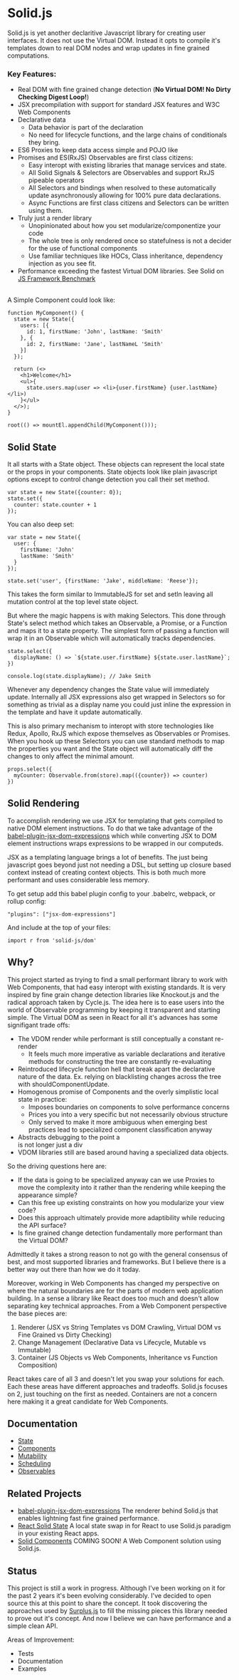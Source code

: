 # Solid.js

Solid.js is yet another declaritive Javascript library for creating user interfaces.  It does not use the Virtual DOM. Instead it opts to compile it's templates down to real DOM nodes and wrap updates in fine grained computations.

### Key Features:
* Real DOM with fine grained change detection (<b>No Virtual DOM! No Dirty Checking Digest Loop!</b>)
* JSX precompilation with support for standard JSX features and W3C Web Components
* Declarative data
  * Data behavior is part of the declaration
  * No need for lifecycle functions, and the large chains of conditionals they bring.
* ES6 Proxies to keep data access simple and POJO like
* Promises and ES(RxJS) Observables are first class citizens:
  * Easy interopt with existing libraries that manage services and state.
  * All Solid Signals & Selectors are Observables and support RxJS pipeable operators
  * All Selectors and bindings when resolved to these automatically update asynchronously allowing for 100% pure data declarations.
  * Async Functions are first class citizens and Selectors can be written using them.
* Truly just a render library
  * Unopinionated about how you set modularize/componentize your code
  * The whole tree is only rendered once so statefulness is not a decider for the use of functional components
  * Use familiar techniques like HOCs, Class inheritance, dependency injection as you see fit.
* Performance exceeding the fastest Virtual DOM libraries. See Solid on [JS Framework Benchmark](https://github.com/krausest/js-framework-benchmark)

<br />
A Simple Component could look like:

    function MyComponent() {
      state = new State({
        users: [{
          id: 1, firstName: 'John', lastName: 'Smith'
        }, {
          id: 2, firstName: 'Jane', lastNameL 'Smith'
        }]
      });

      return (<>
        <h1>Welcome</h1>
        <ul>{
          state.users.map(user => <li>{user.firstName} {user.lastName}</li>)
        }</ul>
      </>);
    }

    root(() => mountEl.appendChild(MyComponent()));

## Solid State

It all starts with a State object. These objects can represent the local state or the props in your components. State objects look like plain javascript options except to control change detection you call their set method.

    var state = new State({counter: 0});
    state.set({
      counter: state.counter + 1
    });

You can also deep set:

    var state = new State({
      user: {
        firstName: 'John'
        lastName: 'Smith'
      }
    });

    state.set('user', {firstName: 'Jake', middleName: 'Reese'});

This takes the form similar to ImmutableJS for set and setIn leaving all mutation control at the top level state object.

But where the magic happens is with making Selectors. This done through State's select method which takes an Observable, a Promise, or a Function and maps it to a state property. The simplest form of passing a function will wrap it in an Observable which will automatically tracks dependencies.

    state.select({
      displayName: () => `${state.user.firstName} ${state.user.lastName}`;
    })

    console.log(state.displayName); // Jake Smith

Whenever any dependency changes the State value will immediately update. Internally all JSX expressions also get wrapped in Selectors so for something as trivial as a display name you could just inline the expression in the template and have it update automatically.

This is also primary mechanism to interopt with store technologies like Redux, Apollo, RxJS which expose themselves as Observables or Promises. When you hook up these Selectors you can use standard methods to map the properties you want and the State object will automatically diff the changes to only affect the minimal amount.

    props.select({
      myCounter: Observable.from(store).map(({counter}) => counter)
    })

## Solid Rendering

To accomplish rendering we use JSX for templating that gets compiled to native DOM element instructions. To do that we take advantage of the [babel-plugin-jsx-dom-expressions](https://github.com/ryansolid/babel-plugin-jsx-dom-expressions) which while converting JSX to DOM element instructions wraps expressions to be wrapped in our computeds.

JSX as a templating language brings a lot of benefits. The just being javascript goes beyond just not needing a DSL, but setting up closure based context instead of creating context objects. This is both much more performant and uses considerable less memory.

To get setup add this babel plugin config to your .babelrc, webpack, or rollup config:

    "plugins": ["jsx-dom-expressions"]

And include at the top of your files:

    import r from 'solid-js/dom'

## Why?

This project started as trying to find a small performant library to work with Web Components, that had easy interopt with existing standards. It is very inspired by fine grain change detection libraries like Knockout.js and the radical approach taken by Cycle.js. The idea here is to ease users into the world of Observable programming by keeping it transparent and starting simple.  The Virtual DOM as seen in React for all it's advances has some signifigant trade offs:

* The VDOM render while performant is still conceptually a constant re-render
  * It feels much more imperative as variable declarations and iterative methods for constructing the tree are constantly re-evaluating
* Reintroduced lifecycle function hell that break apart the declarative nature of the data. Ex. relying on blacklisting changes across the tree with shouldComponentUpdate.
* Homogenous promise of Components and the overly simplistic local state in practice:
  * Imposes boundaries on components to solve performance concerns
  * Prices you into a very specific but not necessarily obvious structure
  * Only served to make it more ambiguous when emerging best practices lead to specialized component classification anyway
* Abstracts debugging to the point a <div /> is not longer just a div
* VDOM libraries still are based around having a specialized data objects.

So the driving questions here are:
* If the data is going to be specialized anyway can we use Proxies to move the complexity into it rather than the rendering while keeping the appearance simple?
* Can this free up existing constraints on how you modularize your view code?
* Does this approach ultimately provide more adaptibility while reducing the API surface?
* Is fine grained change detection fundamentally more performant than the Virtual DOM?

Admittedly it takes a strong reason to not go with the general consensus of best, and most supported libraries and frameworks. But I believe there is a better way out there than how we do it today.

Moreover, working in Web Components has changed my perspective on where the natural boundaries are for the parts of modern web application building. In a sense a library like React does too much and doesn't allow separating key technical approaches. From a Web Component perspective the base pieces are:

1. Renderer (JSX vs String Templates vs DOM Crawling, Virtual DOM vs Fine Grained vs Dirty Checking)
2. Change Management (Declarative Data vs Lifecycle, Mutable vs Immutable)
3. Container (JS Objects vs Web Components, Inheritance vs Function Composition)

React takes care of all 3 and doesn't let you swap your solutions for each. Each these areas have different approaches and tradeoffs. Solid.js focuses on 2, just touching on the first as needed. Containers are not a concern here making it a great candidate for Web Components.

## Documentation

* [State](../master/documentation/state.md)
* [Components](../master/documentation/components.md)
* [Mutability](../master/documentation/mutability.md)
* [Scheduling](../master/documentation/scheduling.md)
* [Observables](../master/documentation/observables.md)

## Related Projects

* [babel-plugin-jsx-dom-expressions](https://github.com/ryansolid/babel-plugin-jsx-dom-expressions)
The renderer behind Solid.js that enables lightning fast fine grained performance.
* [React Solid State](https://github.com/ryansolid/react-solid-state)
A local state swap in for React to use Solid.js paradigm in your existing React apps.
* [Solid Components](https://github.com/ryansolid/solid-components)
COMING SOON! A Web Component solution using Solid.js.

## Status

This project is still a work in progress. Although I've been working on it for the past 2 years it's been evolving considerably. I've decided to open source this at this point to share the concept. It took discovering the approaches used by [Surplus.js](https://github.com/adamhaile/surplus) to fill the missing pieces this library needed to prove out it's concept. And now I believe we can have performance and a simple clean API.

Areas of Improvement:
* Tests
* Documentation
* Examples